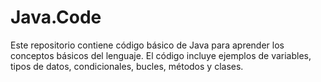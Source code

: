# Java.Code

Este repositorio contiene código básico de Java para aprender los conceptos básicos del lenguaje. El código incluye ejemplos de variables, tipos de datos, condicionales, bucles, métodos y clases.
